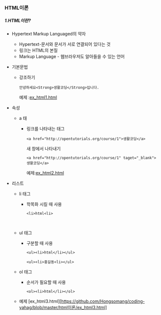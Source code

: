 ###	HTML이론

##### 1.HTML이란?

+ Hypertext Markup Languaged의 약자

  + Hypertext-문서와 문서가 서로 연결되어 있다는 것
  + 링크는 HTML의 본질
  + Markup Language - 웹브라우저도 알아들을 수 있는 언어

+ 기본문법

  + 강조하기

    ```안녕하세요<Strong>생활코딩</Strong>입니다.```

    예제 :<a href="https://github.com/Hongsomang/coding-yahag/blob/master/html%EC%9D%B4%EB%A1%A0/ex_html.html">ex_html1.html</a>

+ 속성

  + a 태

    + 링크를 나타내는 태그

      ```<a href="http://opentutorials.org/course/1">생활코딩</a>```

      새 창에서 나타내기

      ```<a href="http://opentutorials.org/course/1" taget="_blank">생활코딩</a>```

      예제:<a href="https://github.com/Hongsomang/coding-yahag/blob/master/html%EC%9D%B4%EB%A1%A0/ex_html2.html">ex_html2.html</a>

+ 리스트

  + li 태그

    + 학목화 시킬 때 사용

      ```<li>html<li>```

    ​

  + ul 태그

    + 구분할 때 사용

      ```<ul><li>html</li></ul>```

      ```<ul><li>홍길동<li></ul>```

  + ol 태그

    + 순서가 필요할 때 사용

      ```<ol><li>html</li></ol>```

  + 예제 [ex_html3.html][https://github.com/Hongsomang/coding-yahag/blob/master/html이론/ex_html3.html]

    ​